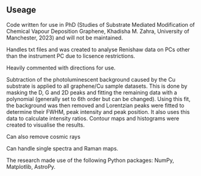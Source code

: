 ## Useage
Code written for use in PhD (Studies of Substrate Mediated Modification of Chemical Vapour Deposition Graphene, Khadisha M. Zahra, University of Manchester, 2023) and will not be maintained. 

Handles txt files and was created to analyse Renishaw data on PCs other than the instrument PC due to licsence restrictions. 

Heavily commented with directions for use. 

Subtraction of the photoluminescent background caused by the Cu substrate is applied to all graphene/Cu sample datasets. 
This is done by masking the D, G and 2D peaks and fitting the remaining data with a polynomial (generally set to 6th order but can be changed). 
Using this fit, the background was then removed and Lorentzian peaks were fitted to determine their FWHM, peak intensity and peak position. 
It also uses this data to calculate intensity ratios. 
Contour maps and histograms were created to visualise the results.

Can also remove cosmic rays

Can handle single spectra and Raman maps.

The research made use of the following Python packages: NumPy, Matplotlib, AstroPy.

